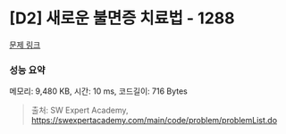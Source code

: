 # [D2] 새로운 불면증 치료법 - 1288 

[문제 링크](https://swexpertacademy.com/main/code/problem/problemDetail.do?contestProbId=AV18_yw6I9MCFAZN) 

### 성능 요약

메모리: 9,480 KB, 시간: 10 ms, 코드길이: 716 Bytes



> 출처: SW Expert Academy, https://swexpertacademy.com/main/code/problem/problemList.do